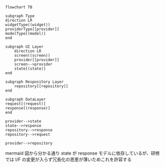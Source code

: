 ```mermaid
flowchart TB

subgraph Type
direction LR
widgetType((widget))
providerType[[provider]]
modelType[(model)]
end

subgraph UI Layer
    direction LR
    screen((screen))
    provider[[provider]]
    screen-->provider
    state[(state)]
end

subgraph Respository Layer
    repository[[repository]]
end

subgraph DataLayer
request[(request)]
response[(response)]
end

provider-->state
state-->response
repository-->response
repository-->request

provider-->repository
```

mermaid 図から分かる通り state が response モデルに依存しているが、研修では I/F の変更が入らず冗長化の恩恵が薄いためこれを許容する
